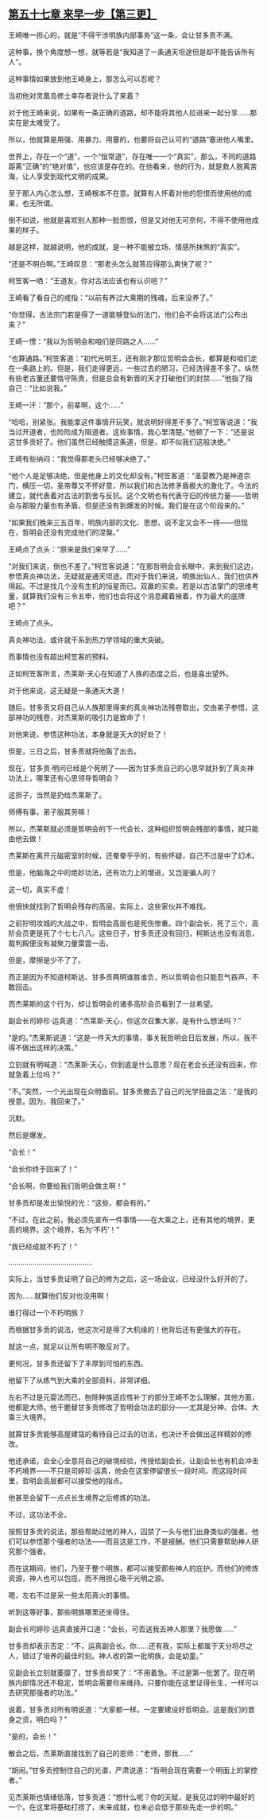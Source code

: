 ## [第五十七章 来早一步【第三更】](https://www.xxbiquge.com/11_11207/9241344.html)


  王崎唯一担心的，就是“不得干涉明族内部事务”这一条，会让甘多贡不满。

  这种事，换个角度想一想，就等若是“我知道了一条通天坦途但是却不能告诉所有人”。

  这种事情如果放到他王崎身上，那怎么可以忍呢？

  当初他对灵凰岛修士幸存者说什么了来着？

  对于他王崎来说，如果有一条正确的道路，却不能将其他人拉进来一起分享……那实在是太难受了。

  所以，他就算是用强、用暴力、用塞的，也要将自己认可的“道路”塞进他人嘴里。

  世界上，存在一个“道”，一个“恒常道”，存在唯一一个“真实”，那么，不同的道路距离“正确”的“绝对值”，也应该是存在的。在他看来，他的行为，就是救人脱离苦海，让人享受到现代文明的成果。

  至于那人内心怎么想，王崎根本不在意。就算有人怀着对他的怨恨而使用他的成果，也无所谓。

  倒不如说，他就是喜欢别人那种一脸怨恨，但是又对他无可奈何，不得不使用他成果的样子。

  越是这样，就越说明，他的成就，是一种不能被立场、情感所抹煞的“真实”。

  “还是不明白啊。”王崎叹息：“那老头怎么就答应得那么爽快了呢？”

  柯笠客一哂：“王道友，你对古法应该也有认识吧？”

  王崎看了看自己的戒指：“以前有养过大乘期的残魂，后来没养了。”

  “你觉得，古法宗门若是得了一道能够登仙的法门，他们会不会将这法门公布出来？”

  王崎一愣：“我以为哲明会和咱们是同路之人……”

  “也算通路。”柯笠客道：“初代光明王，还有刚才那位哲明会会长，都算是和咱们走在一条路上的。但是，我们走得更远，一些过去的陋习，已经洗得差不多了。纵然有些老古董还要恪守陈贵，但是总会有新晋的天才打破他们的封禁……”他指了指自己：“比如说我。”

  王崎一汗：“那个，前辈啊，这个……”

  “哈哈，别紧张。我能拿这件事情开玩笑，就说明好得差不多了。”柯笠客说道：“我当过开道者，也险险成为阻道者。这些事情，我心里清楚。”他顿了一下：“还是说这甘多贡好了。他们虽然已经触摸这条道，但是，却不似我们这般决绝。”

  王崎有些纳闷：“我觉得那老头已经够决绝了。”

  “他个人是足够决绝，但是他身上的文化却没有。”柯笠客道：“圣婴教乃是神道宗门，横压一切，圣帝尊又不怀好意，所以我们和古法修矛盾极大的激化了。今法的建立，就代表着对古法的割舍与反抗。这个文明也有代表守旧的传统力量——哲明会与那股力量也有矛盾，但是还没有到爆发的时候。我们是在这个阶段来的。”

  “如果我们晚来三五百年，明族内部的文化、思想，说不定又会不一样——但现在，哲明会还没有完成他们的涅槃。”

  王崎点了点头：“原来是我们来早了……”

  “对我们来说，倒也不差了。”柯笠客说道：“在那哲明会会长眼中，来到我们这边，参悟真炎神功法，无疑就是通天坦途。而对于我们来说，明族出仙人，我们也供养得起。不过是找几个没有生机的恒星而已。双赢的买卖。若是以古法掌门的思维考量，就算我们没有三令五申，他们也会将这个消息藏着掖着，作为最大的底牌吧？”

  王崎点了点头。

  真炎神功法，或许就干系到热力学领域的重大突破。

  而事情也没有超出柯笠客的预料。

  正如柯笠客所言，杰莱斯·天心在知道了人族的态度之后，也是喜出望外。

  对于他来说，这无疑是一条通天大道！

  随后，甘多贡又将自己从人族那里得来的真炎神功法残卷取出，交由弟子参悟，这部神功的残卷，对杰莱斯的吸引力是致命了！

  对他来说，参悟这种功法，本身就是天大的好处了！

  但是，三日之后，甘多贡就将他轰了出去。

  现在，甘多贡·明问已经是个死明了——因为甘多贡自己的心思早就扑到了真炎神功法上，哪里还有心思领导哲明会？

  这担子，当然是扔给杰莱斯了。

  师傅有事，弟子服其劳嘛！

  所以，杰莱斯就必须是哲明会的下一代会长，这种组织哲明会残部的事情，就只能由他去做！

  杰莱斯在离开元磁密室的时候，还晕晕乎乎的，有些怀疑，自己不过是中了幻术。

  但是，他脑海之中的绝妙功法，还有功力上的增进，又岂是骗人的？

  这一切，真实不虚！

  他很快就找到了哲明会残存的高层。实际上，这些家伙并不难找。

  之前狞明攻城的大战之中，哲明会高层也是死伤惨重。四个副会长，死了三个，高阶会员更是死了个七七八八。这些日子，甘多贡还没有回归，柯斯达也没有消息，裁判殿便没有凝聚力量雷霆一击。

  但是，摩擦是少不了了。

  而正是因为不知道柯斯达、甘多贡两明谁胜谁负，所以哲明会也只能忍气吞声，不敢回击。

  而杰莱斯的这个行为，却让哲明会的诸多高阶会员看到了一丝希望。

  副会长司婷珍·运真道：“杰莱斯·天心，你这次召集大家，是有什么想法吗？”

  “是的。”杰莱斯说道：“这是一件天大的事情，事关我哲明会日后发展，所以，我不得不做出这样的决策。”

  立刻就有明喊道：“杰莱斯·天心，你到底是什么意思？现在老会长还没有回来，你就急着上位吗？”

  “不。”突然，一个光出现在众明面前。甘多贡撤去了自己的光学扭曲之法：“是我的授意。因为，我回来了。”

  沉默。

  然后是爆发。

  “会长！”

  “会长你终于回来了！”

  “会长啊，你要给我们哲明会做主啊！”

  甘多贡却是发出愉悦的光：“这些，都会有的。”

  “不过，在此之前，我必须先宣布一件事情——在大乘之上，还有其他的境界，更高的境界。这个境界，名为‘不朽’！”

  “我已经成就不朽了！”

  ……………………………………

  实际上，当甘多贡证明了自己的修为之后，这一场会议，已经没什么好开的了。

  因为……就算他们反对也没用啊！

  谁打得过一个不朽明族？

  而根据甘多贡的说法，他这次可是得了大机缘的！他背后还有更强大的存在。

  就这一点，就足以让所有明不敢反对了。

  更何况，甘多贡还留下了丰厚到可怕的东西。

  他留下了从练气到大乘的全部资料，非常详细。

  左右不过是元婴法而已，刨除种族适应性补丁的部分王崎不怎么理解，其他方面，他都是大师。他干脆替甘多贡修改了哲明会功法的部分——尤其是分神、合体、大乘三大境界。

  就算甘多贡能够高屋建瓴的看待自己过去的功法，也决计不会做出这样精妙的修改。

  他还承诺，会全心全意将自己的破境经验，传授给副会长，让副会长也有机会冲击不朽境界——不只是司婷珍·运真，他会在这里停留很长一段时间。而这段时间里，哲明会高层都可以接受他的指点。

  他甚至会留下一点点长生境界之后修炼的功法。

  不过，这功法不全。

  按照甘多贡的说法，那些帮助过他的神人，囚禁了一头与他们出身类似的强者。他们可以参悟那个强者的功法——而且这是工作，不是报酬。他们只需要帮助神人研究那个强者。

  而在这期间，他们，乃至于整个明族，都可以接受那些神人的庇护。而他们的修炼资源，神人也可以包揽，而不用担心吸干光明之源。

  嗯，左右不过是采一些太阳真火的事情。

  听到这等好事，那些明族哪里还坐得住。

  副会长司婷珍·运真直接开口道：“会长，可否送我去神人那里？我愿做……”

  甘多贡却表示否定：“不，运真副会长。你……还有我，实际上都属于天分将尽之人，错过了培养的最佳时刻。神人收的第一批明族，会是幼童。”

  见副会长立刻就萎靡了，甘多贡却笑了：“不用着急。不过是第一批罢了。现在明族内部情况还不稳定，哲明会需要你来维持。只要你能在这里证得长生，一样可以去研究那强者的功法。”

  说着，甘多贡对所有明说道：“大家都一样。一定要建设好哲明会。这是我们的晋身之资，明白吗？”

  “是的，会长！”

  散会之后，杰莱斯直接找到了自己的恩师：“老师，那我……”

  “胡闹。”甘多贡控制住自己的光谱，严肃说道：“哲明会现在需要一个明面上的掌控者。”

  见杰莱斯也情绪低落，甘多贡道：“想什么呢？你的天赋，是我见过的明中最好的一个。在这里将基础打捞了，未来成就，也未必会低于那些先走一步的明。”
